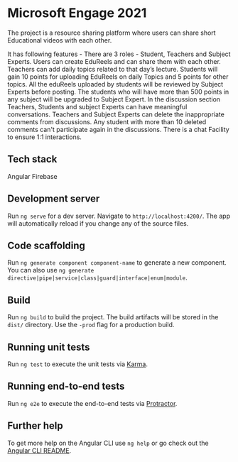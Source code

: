 # Microsoft Engage 2021

The project is a resource sharing platform where users can share short Educational videos with each other. 

It has following features - 
There are 3 roles - Student, Teachers and Subject Experts.
Users can create EduReels and can share them with each other.
Teachers can add daily topics related to that day’s lecture. 
Students will gain 10 points for uploading EduReels on daily Topics and 5 points for other topics.
All the eduReels uploaded by students will be reviewed by Subject Experts before posting.
The students who will have more than 500 points in any subject will be upgraded to Subject Expert.
In the discussion section Teachers, Students and subject Experts can have meaningful conversations.
Teachers and Subject Experts can delete the inappropriate comments from discussions.
Any student with more than 10 deleted comments can't participate again in the discussions.
There is a chat Facility to ensure 1:1 interactions.

## Tech stack
Angular 
Firebase

## Development server

Run `ng serve` for a dev server. Navigate to `http://localhost:4200/`. The app will automatically reload if you change any of the source files.

## Code scaffolding

Run `ng generate component component-name` to generate a new component. You can also use `ng generate directive|pipe|service|class|guard|interface|enum|module`.

## Build

Run `ng build` to build the project. The build artifacts will be stored in the `dist/` directory. Use the `-prod` flag for a production build.

## Running unit tests

Run `ng test` to execute the unit tests via [Karma](https://karma-runner.github.io).

## Running end-to-end tests

Run `ng e2e` to execute the end-to-end tests via [Protractor](http://www.protractortest.org/).

## Further help

To get more help on the Angular CLI use `ng help` or go check out the [Angular CLI README](https://github.com/angular/angular-cli/blob/master/README.md).
